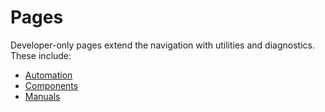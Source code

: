 # Pages

Developer-only pages extend the navigation with utilities and diagnostics.
These include:

- [Automation](../pages/automation.md)
- [Components](../pages/components.md)
- [Manuals](../pages/manuals.md)

